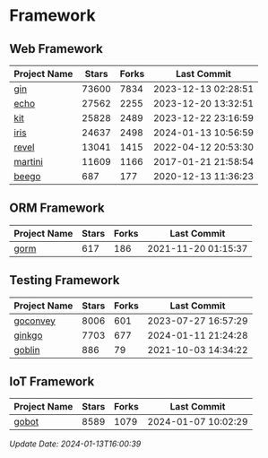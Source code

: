 # Framework

## Web Framework
| Project Name | Stars | Forks | Last Commit |
| ------------ | ----- | ----- | ----------- |
| [gin](https://github.com/gin-gonic/gin) | 73600 | 7834 | 2023-12-13 02:28:51 |
| [echo](https://github.com/labstack/echo) | 27562 | 2255 | 2023-12-20 13:32:51 |
| [kit](https://github.com/go-kit/kit) | 25828 | 2489 | 2023-12-22 23:16:59 |
| [iris](https://github.com/kataras/iris) | 24637 | 2498 | 2024-01-13 10:56:59 |
| [revel](https://github.com/revel/revel) | 13041 | 1415 | 2022-04-12 20:53:30 |
| [martini](https://github.com/go-martini/martini) | 11609 | 1166 | 2017-01-21 21:58:54 |
| [beego](https://github.com/astaxie/beego) | 687 | 177 | 2020-12-13 11:36:23 |

## ORM Framework
| Project Name | Stars | Forks | Last Commit |
| ------------ | ----- | ----- | ----------- |
| [gorm](https://github.com/jinzhu/gorm) | 617 | 186 | 2021-11-20 01:15:37 |

## Testing Framework
| Project Name | Stars | Forks | Last Commit |
| ------------ | ----- | ----- | ----------- |
| [goconvey](https://github.com/smartystreets/goconvey) | 8006 | 601 | 2023-07-27 16:57:29 |
| [ginkgo](https://github.com/onsi/ginkgo) | 7703 | 677 | 2024-01-11 21:24:28 |
| [goblin](https://github.com/franela/goblin) | 886 | 79 | 2021-10-03 14:34:22 |

## IoT Framework
| Project Name | Stars | Forks | Last Commit |
| ------------ | ----- | ----- | ----------- |
| [gobot](https://github.com/hybridgroup/gobot) | 8589 | 1079 | 2024-01-07 10:02:29 |

*Update Date: 2024-01-13T16:00:39*